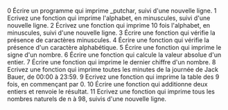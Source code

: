 0 Écrire un programme qui imprime _putchar, suivi d'une nouvelle ligne.
1 Ecrivez une fonction qui imprime l'alphabet, en minuscules, suivi d'une nouvelle ligne.
2 Écrivez une fonction qui imprime 10 fois l'alphabet, en minuscules, suivi d'une nouvelle ligne.
3 Écrire une fonction qui vérifie la présence de caractères minuscules.
4 Écrire une fonction qui vérifie la présence d'un caractère alphabétique.
5 Écrire une fonction qui imprime le signe d'un nombre.
6 Écrire une fonction qui calcule la valeur absolue d'un entier.
7 Écrire une fonction qui imprime le dernier chiffre d'un nombre.
8 Ecrivez une fonction qui imprime toutes les minutes de la journée de Jack Bauer, de 00:00 à 23:59.
9 Ecrivez une fonction qui imprime la table des 9 fois, en commençant par 0.
10 Écrire une fonction qui additionne deux entiers et renvoie le résultat.
11 Ecrivez une fonction qui imprime tous les nombres naturels de n à 98, suivis d'une nouvelle ligne.
